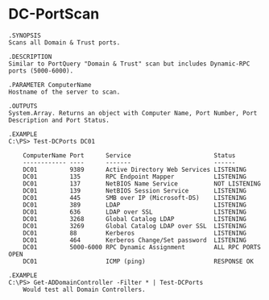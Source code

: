 # DC-PortScan

    .SYNOPSIS
    Scans all Domain & Trust ports.
    
    .DESCRIPTION
    Similar to PortQuery "Domain & Trust" scan but includes Dynamic-RPC ports (5000-6000).
    
    .PARAMETER ComputerName
    Hostname of the server to scan.

    .OUTPUTS
    System.Array. Returns an object with Computer Name, Port Number, Port Description and Port Status.

    .EXAMPLE
    C:\PS> Test-DCPorts DC01

        ComputerName Port      Service                       Status            
        ------------ ----      -------                       ------            
        DC01         9389      Active Directory Web Services LISTENING         
        DC01         135       RPC Endpoint Mapper           LISTENING         
        DC01         137       NetBIOS Name Service          NOT LISTENING     
        DC01         139       NetBIOS Session Service       LISTENING         
        DC01         445       SMB over IP (Microsoft-DS)    LISTENING         
        DC01         389       LDAP                          LISTENING         
        DC01         636       LDAP over SSL                 LISTENING         
        DC01         3268      Global Catalog LDAP           LISTENING         
        DC01         3269      Global Catalog LDAP over SSL  LISTENING         
        DC01         88        Kerberos                      LISTENING         
        DC01         464       Kerberos Change/Set password  LISTENING         
        DC01         5000-6000 RPC Dynamic Assignment        ALL RPC PORTS OPEN
        DC01                   ICMP (ping)                   RESPONSE OK   
    
    .EXAMPLE           
    C:\PS> Get-ADDomainController -Filter * | Test-DCPorts
        Would test all Domain Controllers.
 
